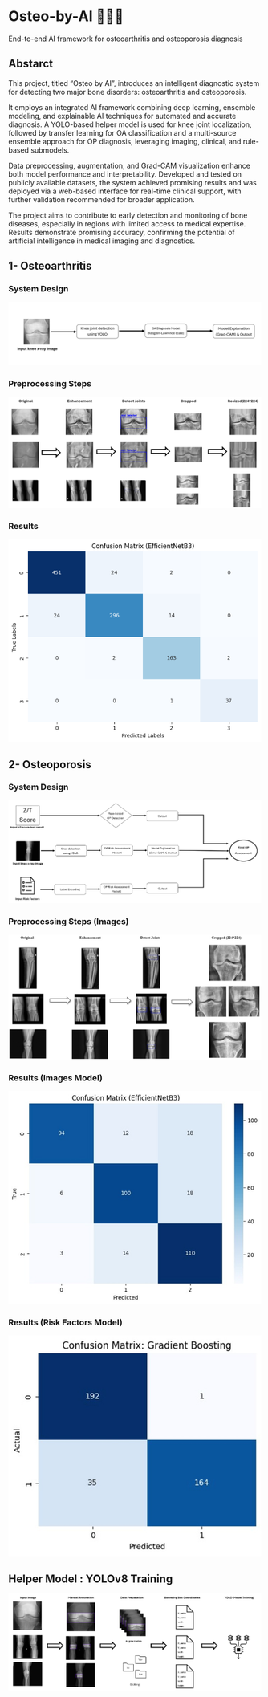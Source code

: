 # Osteo-by-AI 🤖🦴🩻
End-to-end AI framework for osteoarthritis and osteoporosis diagnosis

## Abstarct
This project, titled “Osteo by AI”, introduces an intelligent diagnostic system for detecting two major bone disorders: osteoarthritis and osteoporosis.

It employs an integrated AI framework combining deep learning, ensemble modeling, and explainable AI techniques for automated and accurate diagnosis. A YOLO-based helper model is used for knee joint localization, followed by transfer learning for OA classification and a multi-source ensemble approach for OP diagnosis, leveraging imaging, clinical, and rule-based submodels.

Data preprocessing, augmentation, and Grad-CAM visualization enhance both model performance and interpretability. Developed and tested on publicly available datasets, the system achieved promising results and was deployed via a web-based interface for real-time clinical support, with further validation recommended for broader application.

The project aims to contribute to early detection and monitoring of bone diseases, especially in regions with limited access to medical expertise. Results demonstrate promising accuracy, confirming the potential of artificial intelligence in medical imaging and diagnostics.

## 1- Osteoarthritis
### System Design
![OA_System](images/OA_System.png)

### Preprocessing Steps
![OA_images_preprocessing](images/OA_images_preprocessing.png)

### Results
![OA_model_results](images/OA_model_results.png)

## 2- Osteoporosis
### System Design
![OP_System](images/OP_System.png)

### Preprocessing Steps (Images)
![OP_images_Preprocessing](images/OP_images_Preprocessing.jpg)

### Results (Images Model)
![OP_model1_results](images/OP_model1_results.jpg)

### Results (Risk Factors Model)
![OP_model2_results](images/OP_model2_results.jpg)

## Helper Model : YOLOv8 Training
![YOLO_Training](images/YOLO_Training.png)






